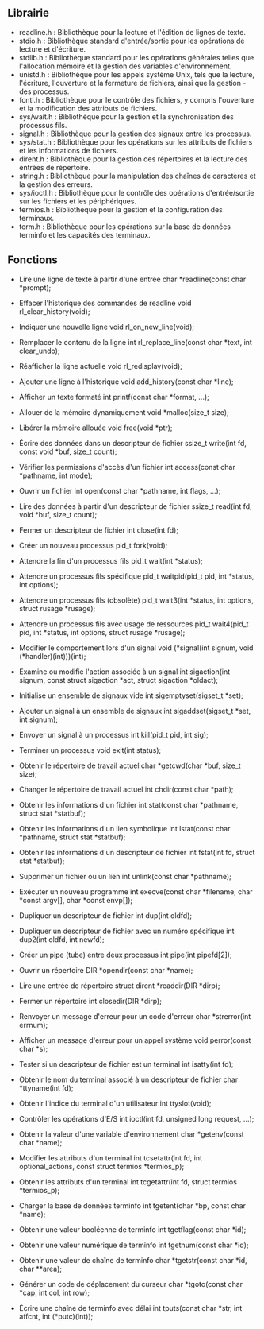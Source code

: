 Librairie
--------------------------------------------------------------------

- readline.h : Bibliothèque pour la lecture et l'édition de lignes de texte.
- stdio.h : Bibliothèque standard d'entrée/sortie pour les opérations de lecture et d'écriture.
- stdlib.h : Bibliothèque standard pour les opérations générales telles que l'allocation mémoire et la gestion des variables d'environnement.
- unistd.h : Bibliothèque pour les appels système Unix, tels que la lecture, l'écriture, l'ouverture et la fermeture de fichiers, ainsi que la gestion - des processus.
- fcntl.h : Bibliothèque pour le contrôle des fichiers, y compris l'ouverture et la modification des attributs de fichiers.
- sys/wait.h : Bibliothèque pour la gestion et la synchronisation des processus fils.
- signal.h : Bibliothèque pour la gestion des signaux entre les processus.
- sys/stat.h : Bibliothèque pour les opérations sur les attributs de fichiers et les informations de fichiers.
- dirent.h : Bibliothèque pour la gestion des répertoires et la lecture des entrées de répertoire.
- string.h : Bibliothèque pour la manipulation des chaînes de caractères et la gestion des erreurs.
- sys/ioctl.h : Bibliothèque pour le contrôle des opérations d'entrée/sortie sur les fichiers et les périphériques.
- termios.h : Bibliothèque pour la gestion et la configuration des terminaux.
- term.h : Bibliothèque pour les opérations sur la base de données terminfo et les capacités des terminaux.

Fonctions
--------------------------------------------------------------------
- Lire une ligne de texte à partir d'une entrée
    char *readline(const char *prompt);

- Effacer l'historique des commandes de readline
    void rl_clear_history(void);

- Indiquer une nouvelle ligne
    void rl_on_new_line(void);

- Remplacer le contenu de la ligne
    int rl_replace_line(const char *text, int clear_undo);

- Réafficher la ligne actuelle
    void rl_redisplay(void);

- Ajouter une ligne à l'historique
    void add_history(const char *line);

- Afficher un texte formaté
    int printf(const char *format, ...);

- Allouer de la mémoire dynamiquement
    void *malloc(size_t size);

- Libérer la mémoire allouée
    void free(void *ptr);

- Écrire des données dans un descripteur de fichier
    ssize_t write(int fd, const void *buf, size_t count);

- Vérifier les permissions d'accès d'un fichier
    int access(const char *pathname, int mode);

- Ouvrir un fichier
    int open(const char *pathname, int flags, ...);

- Lire des données à partir d'un descripteur de fichier
    ssize_t read(int fd, void *buf, size_t count);

- Fermer un descripteur de fichier
    int close(int fd);

- Créer un nouveau processus
    pid_t fork(void);

- Attendre la fin d'un processus fils
    pid_t wait(int *status);

- Attendre un processus fils spécifique
    pid_t waitpid(pid_t pid, int *status, int options);

- Attendre un processus fils (obsolète)
    pid_t wait3(int *status, int options, struct rusage *rusage);

- Attendre un processus fils avec usage de ressources
    pid_t wait4(pid_t pid, int *status, int options, struct rusage *rusage);

- Modifier le comportement lors d'un signal
    void (*signal(int signum, void (*handler)(int)))(int);

- Examine ou modifie l'action associée à un signal
    int sigaction(int signum, const struct sigaction *act, struct sigaction *oldact);

- Initialise un ensemble de signaux vide
    int sigemptyset(sigset_t *set);

- Ajouter un signal à un ensemble de signaux
    int sigaddset(sigset_t *set, int signum);

- Envoyer un signal à un processus
    int kill(pid_t pid, int sig);

- Terminer un processus
    void exit(int status);

- Obtenir le répertoire de travail actuel
    char *getcwd(char *buf, size_t size);

- Changer le répertoire de travail actuel
    int chdir(const char *path);

- Obtenir les informations d'un fichier
    int stat(const char *pathname, struct stat *statbuf);

- Obtenir les informations d'un lien symbolique
    int lstat(const char *pathname, struct stat *statbuf);

- Obtenir les informations d'un descripteur de fichier
    int fstat(int fd, struct stat *statbuf);

- Supprimer un fichier ou un lien
    int unlink(const char *pathname);

- Exécuter un nouveau programme
    int execve(const char *filename, char *const argv[], char *const envp[]);

- Dupliquer un descripteur de fichier
    int dup(int oldfd);

- Dupliquer un descripteur de fichier avec un numéro spécifique
    int dup2(int oldfd, int newfd);

- Créer un pipe (tube) entre deux processus
    int pipe(int pipefd[2]);

- Ouvrir un répertoire
    DIR *opendir(const char *name);

- Lire une entrée de répertoire
    struct dirent *readdir(DIR *dirp);

- Fermer un répertoire
    int closedir(DIR *dirp);

- Renvoyer un message d'erreur pour un code d'erreur
    char *strerror(int errnum);

- Afficher un message d'erreur pour un appel système
    void perror(const char *s);

- Tester si un descripteur de fichier est un terminal
    int isatty(int fd);

- Obtenir le nom du terminal associé à un descripteur de fichier
    char *ttyname(int fd);

- Obtenir l'indice du terminal d'un utilisateur
    int ttyslot(void);

- Contrôler les opérations d'E/S
    int ioctl(int fd, unsigned long request, ...);

- Obtenir la valeur d'une variable d'environnement
    char *getenv(const char *name);

- Modifier les attributs d'un terminal
    int tcsetattr(int fd, int optional_actions, const struct termios *termios_p);

- Obtenir les attributs d'un terminal
    int tcgetattr(int fd, struct termios *termios_p);

- Charger la base de données terminfo
    int tgetent(char *bp, const char *name);

- Obtenir une valeur booléenne de terminfo
    int tgetflag(const char *id);

- Obtenir une valeur numérique de terminfo
    int tgetnum(const char *id);

- Obtenir une valeur de chaîne de terminfo
    char *tgetstr(const char *id, char **area);

- Générer un code de déplacement du curseur
    char *tgoto(const char *cap, int col, int row);

- Écrire une chaîne de terminfo avec délai
    int tputs(const char *str, int affcnt, int (*putc)(int));